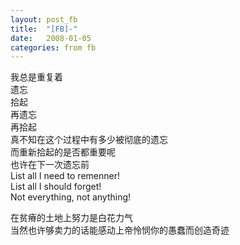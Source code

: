 ```yaml
---
layout: post_fb
title:  "[FB]-"
date:   2008-01-05
categories: from fb
---
```

我总是重复着  
遗忘  
拾起  
再遗忘  
再拾起  
真不知在这个过程中有多少被彻底的遗忘  
而重新拾起的是否都重要呢  
也许在下一次遗忘前  
List all I need to remenner!  
List all I should forget!  
Not everything, not anything!  
  
在贫瘠的土地上努力是白花力气  
当然也许够卖力的话能感动上帝怜悯你的愚蠢而创造奇迹  